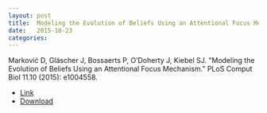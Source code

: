 ```yaml
---
layout: post
title:  Modeling the Evolution of Beliefs Using an Attentional Focus Mechanism
date:   2015-10-23
categories: 
---
```

Marković D, Gläscher J, Bossaerts P, O’Doherty J, Kiebel SJ. "Modeling the Evolution of Beliefs Using an Attentional Focus Mechanism." PLoS Comput Biol 11.10 (2015): e1004558.

* [Link](http://journals.plos.org/ploscompbiol/article?id=10.1371/journal.pcbi.1004558)
* [Download](http://www.ploscompbiol.org/article/fetchObject.action?uri=info:doi/10.1371/journal.pcbi.1004558&representation=PDF)
